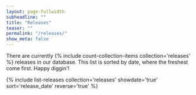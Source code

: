 ```yaml
---
layout: page-fullwidth
subheadline: ""
title: "Releases"
teaser: ""
permalink: "/releases/"
show_meta: false
---
```

<span class="teaser">There are currently {% include count-collection-items collection='releases' %} releases in our database. This list is sorted by date, where the freshest come first. Happy diggin'!</span>


{% include list-releases collection='releases' showdate='true' sort='release_date' reverse='true' %}
